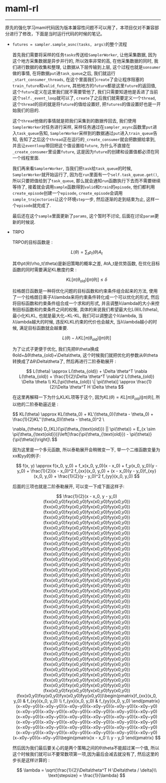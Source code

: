 # maml-rl

----
原先的强化学习maml代码因为版本兼容性问题不可以用了，本项目仅对不兼容部分进行了修改，下面是当时运行代码的时候的笔记。


+ `futures = sampler.sample_asnc(tasks, args)`的整个流程

  首先我们需要将采样的任务`tasks`传送给`SamplerWorker`, 让他采集数据, 因为这个地方采集数据是异步并行的, 所以效率非常的高, 在他采集数据的同时, 我们进行数据的收集和整理, 让数据从下层传输到上层, 这个过程也就是`sonsumer`做的事情, 在将数据`put`进`task_queue`之后, 我们就运行`_start_consumer_threads`, 在这个里面我们`create`了会让程序阻塞的`train_future`和`valid_future`, 其他地方的`future`都是这里`future`的返回值, 这个`future`定义在这里我们就不需要管他了, 我们只需要知道他是丢进了当前这个`self._event_loop`就可以了, `create`了之后我们就需要定义一个`thread`, 这个`thread`的目的就是将`future`的值给设置好, 把`futures`的值设置好也是一开始我们的目的.
  
  这个`thread`他做的事情就是把我们采集到的数据传回去, 我们使用`SamplerWorker`对任务进行采样, 采样任务通过在`sampler_async`函数里`put`进入`task_queue`告知, `SamplerWorker`采样到的数据通过`put`进入`train_queue`告知, 告知了之后这个`thread`正在运行的`_create_consumer`就会把数据给拿到, 并且让`eventloop`带回把这个值设置给`future`, 为什么不直接在`_create_consumer`里设置`future`, 这是因为`future`的创建和设置值都必须在同一个线程里面.
  
  我们再来看`SamplerWorker`, 当我们把`task`给`task_queue`的时候, `SamplerWorker`就开始运行了, 因为在`run`里面有一个`self.task_queue.get()`, 所以只要把值给到了`task_queue`, 那么就会通知`run`函数执行下去而不需要继续等待了, 接着就会调用`sample`函数得到`valid`和`train`的`episode`, 他们都利用`create_episode`创建一个`episode`,  `create_episode`会调用`sample_trajectories`让这个环境`step`一步, 然后逐渐的走到结束为止, 这样一个`episode`就完成了.
  
  最后还在这个`sample`里面更新了`params`, 这个暂时不讨论, 后面在讨论`param`更新的时候说.

+ TRPO

  TRPO的目标函数是 :

  $$
  L(\theta) = \sum_t \rho_t(\theta) A_t
  $$

  其中ρt(θ)\rho_t(\theta)是新旧策略的概率之差, AtA_t是优势函数, 在优化目标函数的同时需要满足KL散度约束 : 

  $$
  KL[\pi(\theta_{\text{old}}) \| \pi(\theta)] \leq \delta
  $$

  拉格朗日函数是一种将优化问题的目标函数和约束条件组合起来的方法, 使用了一个拉格朗日乘子λ\lambda来将约束条件转化成一个可以优化的形式, 然后将目标函数和约束条件组合成一个求和的形式, 并且调整λ\lambda的大小来控制目标函数和约束条件之间的权衡, 具体的来说我们希望最大化L(θ)L(\theta), 最小化KLKL, 也就是最大化−KL-KL, 我们可以调整这个λ\lambda, 当λ\lambda越大的时候, 违反KLKL约束的代价也会越大, 当λ\lambda越小的时候, 满足目标函数就会越重要.
  
  $$
  L(\theta) - \lambda KL[\pi(\theta_{\text{old}}) \| \pi(\theta)]
  $$

  为了让式子更便于优化, 我们先把θ\theta换成θold+Δθ\theta_{old}+\Delta\theta, 这个时候我们就把优化的参数从θ\theta转换成了Δθ\Delta\theta了, 然后再进行二阶泰勒展开 : 

  $$
  L(\theta) \approx L(\theta_{old}) + \Delta \theta^T \nabla         L(\theta_{old}) + \frac{1}{2}\Delta \theta^T \nabla^2 L(\theta_{old})     \Delta \theta \\
  KL[\pi(\theta_{old}) \| \pi(\theta)] \approx \frac{1}{2}\Delta   \theta^T H \Delta \theta
  $$

  在这里再解释一下为什么KLKL项等于这个, 因为$KL(\theta)=KL[\pi(\theta_{old}) \|    \pi(\theta)]$, 所以他的二阶泰勒逼近是 : 

  $$
  KL(\theta) \approx KL(\theta_0) + KL'(\theta_0)(\theta - \theta_0) +   \frac{1}{2}KL''(\theta_0)(\theta - \theta_0)^2 \\
  
  \nabla_{\theta} D_{KL}(\pi(\theta_{\text{old}}) || \pi(\theta)) = E_{x \sim \pi(\theta_{\text{old}})}\left[\frac{\pi(\theta_{\text{old}}) - \pi(\theta)}{\pi(\theta)}\right]\\
  $$
  
   因为这里是一个多元函数, 所以泰勒展开会稍微变一下, 举一个二维函数变量为xx和yy的例子:

  $$
  f(x, y) \approx f(x_0, y_0) + f_x(x_0, y_0)(x - x_0) + f_y(x_0, y_0)(y - y_0) + \frac{1}{2}(x - x_0)^2 f_{xx}(x_0, y_0) + (x - x_0)(y - y_0)f_{xy}(x_0, y_0) + \frac{1}{2}(y - y_0)^2 f_{yy}(x_0, y_0)
  $$

  后面的三项也就是二阶泰勒展开, 可以变一下成下面这样子:

  $$
  \frac{1}{2}(x - x_0, y - y_0) (fxx(x0,y0)fxy(x0,y0)fyx(x0,y0)fyy(x0,y0))(fxx(x0,y0)fxy(x0,y0)fyx(x0,y0)fyy(x0,y0))(fxx(x0,y0)fxy(x0,y0)fyx(x0,y0)fyy(x0,y0))(fxx(x0,y0)fxy(x0,y0)fyx(x0,y0)fyy(x0,y0))(fxx(x0,y0)fxy(x0,y0)fyx(x0,y0)fyy(x0,y0))(fxx(x0,y0)fxy(x0,y0)fyx(x0,y0)fyy(x0,y0))(fxx(x0,y0)fxy(x0,y0)fyx(x0,y0)fyy(x0,y0))(fxx(x0,y0)fxy(x0,y0)fyx(x0,y0)fyy(x0,y0))(fxx(x0,y0)fxy(x0,y0)fyx(x0,y0)fyy(x0,y0))(fxx(x0,y0)fxy(x0,y0)fyx(x0,y0)fyy(x0,y0))(fxx(x0,y0)fxy(x0,y0)fyx(x0,y0)fyy(x0,y0))(fxx(x0,y0)fxy(x0,y0)fyx(x0,y0)fyy(x0,y0))(fxx(x0,y0)fxy(x0,y0)fyx(x0,y0)fyy(x0,y0))(fxx(x0,y0)fxy(x0,y0)fyx(x0,y0)fyy(x0,y0))(fxx(x0,y0)fxy(x0,y0)fyx(x0,y0)fyy(x0,y0))(fxx(x0,y0)fxy(x0,y0)fyx(x0,y0)fyy(x0,y0))(fxx(x0,y0)fxy(x0,y0)fyx(x0,y0)fyy(x0,y0))(fxx(x0,y0)fxy(x0,y0)fyx(x0,y0)fyy(x0,y0))(fxx(x0,y0)fxy(x0,y0)fyx(x0,y0)fyy(x0,y0))(fxx(x0,y0)fxy(x0,y0)fyx(x0,y0)fyy(x0,y0))(fxx(x0,y0)fxy(x0,y0)fyx(x0,y0)fyy(x0,y0))(fxx(x0,y0)fxy(x0,y0)fyx(x0,y0)fyy(x0,y0))(fxx(x0,y0)fxy(x0,y0)fyx(x0,y0)fyy(x0,y0))(fxx(x0,y0)fxy(x0,y0)fyx(x0,y0)fyy(x0,y0))(fxx(x0,y0)fxy(x0,y0)fyx(x0,y0)fyy(x0,y0))(fxx(x0,y0)fxy(x0,y0)fyx(x0,y0)fyy(x0,y0))(fxx(x0,y0)fxy(x0,y0)fyx(x0,y0)fyy(x0,y0))(fxx(x0,y0)fxy(x0,y0)fyx(x0,y0)fyy(x0,y0))(fxx(x0,y0)fxy(x0,y0)fyx(x0,y0)fyy(x0,y0))(fxx(x0,y0)fxy(x0,y0)fyx(x0,y0)fyy(x0,y0))(fxx(x0,y0)fxy(x0,y0)fyx(x0,y0)fyy(x0,y0))(fxx(x0,y0)fxy(x0,y0)fyx(x0,y0)fyy(x0,y0))(fxx(x0,y0)fxy(x0,y0)fyx(x0,y0)fyy(x0,y0))(fxx(x0,y0)fxy(x0,y0)fyx(x0,y0)fyy(x0,y0))(fxx(x0,y0)fxy(x0,y0)fyx(x0,y0)fyy(x0,y0))(fxx(x0,y0)fxy(x0,y0)fyx(x0,y0)fyy(x0,y0))(fxx(x0,y0)fxy(x0,y0)fyx(x0,y0)fyy(x0,y0))(fxx(x0,y0)fxy(x0,y0)fyx(x0,y0)fyy(x0,y0))\begin{pmatrix}f_{xx}(x_0, y_0) & f_{xy}(x_0, y_0) \\ f_{yx}(x_0, y_0) & f_{yy}(x_0, y_0) \end{pmatrix} (x−x0y−y0)(x−x0y−y0)(x−x0y−y0)(x−x0y−y0)(x−x0y−y0)(x−x0y−y0)(x−x0y−y0)(x−x0y−y0)(x−x0y−y0)(x−x0y−y0)(x−x0y−y0)(x−x0y−y0)(x−x0y−y0)(x−x0y−y0)(x−x0y−y0)(x−x0y−y0)(x−x0y−y0)(x−x0y−y0)(x−x0y−y0)(x−x0y−y0)(x−x0y−y0)(x−x0y−y0)(x−x0y−y0)(x−x0y−y0)(x−x0y−y0)(x−x0y−y0)(x−x0y−y0)(x−x0y−y0)(x−x0y−y0)(x−x0y−y0)(x−x0y−y0)(x−x0y−y0)(x−x0y−y0)(x−x0y−y0)(x−x0y−y0)(x−x0y−y0)(x−x0y−y0)(x−x0y−y0)\begin{pmatrix}x - x_0 \\ y - y_0 \end{pmatrix}
  $$

  然后因为我们最后要关心的是两个策略之间的θ\theta不能超过某一个值, 所以这个时候我们就可以不要常数项第一项,因为最后会减去就没有了, 然后这里的步长是这样计算的 :

  $$
  \lambda = \sqrt{\frac{1}{2}\Delta\theta^T H \Delta\theta / \delta}\\
  \text{stepsize} = \frac{1}{\lambda}
  $$
